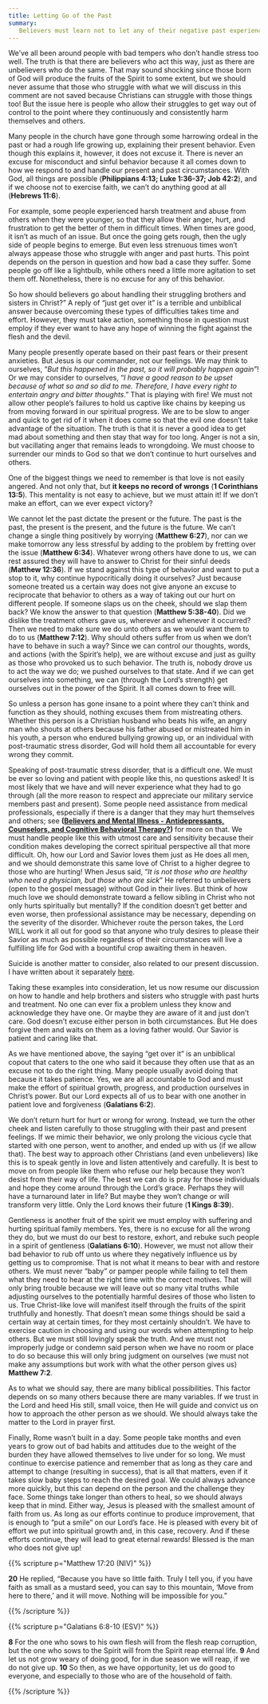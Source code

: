 ```yaml
---
title: Letting Go of the Past 
summary: 
   Believers must learn not to let any of their negative past experiences sour their present and future relationship with God and others. That is what this topic is about. 
---
```


We’ve all been around people with bad tempers who don’t handle stress too well. The truth is that there are believers who act this way, just as there are unbelievers who do the same. That may sound shocking since those born of God will produce the fruits of the Spirit to some extent, but we should never assume that those who struggle with what we will discuss in this comment are not saved because Christians can struggle with those things too! But the issue here is people who allow their struggles to get way out of control to the point where they continuously and consistently harm themselves and others. 

Many people in the church have gone through some harrowing ordeal in the past or had a rough life growing up, explaining their present behavior. Even though this explains it, however, it does not excuse it. There is never an excuse for misconduct and sinful behavior because it all comes down to how we respond to and handle our present and past circumstances. With God, all things are possible (**Philippians 4:13; Luke 1:36-37; Job 42:2**), and if we choose not to exercise faith, we can’t do anything good at all (**Hebrews 11:6**). 

For example, some people experienced harsh treatment and abuse from others when they were younger, so that they allow their anger, hurt, and frustration to get the better of them in difficult times. When times are good, it isn’t as much of an issue. But once the going gets rough, then the ugly side of people begins to emerge. But even less strenuous times won’t always appease those who struggle with anger and past hurts. This point depends on the person in question and how bad a case they suffer. Some people go off like a lightbulb, while others need a little more agitation to set them off. Nonetheless, there is no excuse for any of this behavior. 

So how should believers go about handling their struggling brothers and sisters in Christ?” A reply of “just get over it” is a terrible and unbiblical answer because overcoming these types of difficulties takes time and effort. However, they must take action, something those in question must employ if they ever want to have any hope of winning the fight against the flesh and the devil. 

Many people presently operate based on their past fears or their present anxieties. But Jesus is our commander, not our feelings. We may think to ourselves, “*But this happened in the past, so it will probably happen again*”! Or we may consider to ourselves, “*I have a good reason to be upset because of what so and so did to me. Therefore, I have every right to entertain angry and bitter thoughts*.” That is playing with fire! We must not allow other people’s failures to hold us captive like chains by keeping us from moving forward in our spiritual progress. We are to be slow to anger and quick to get rid of it when it does come so that the evil one doesn’t take advantage of the situation. The truth is that it is never a good idea to get mad about something and then stay that way for too long. Anger is not a sin, but vacillating anger that remains leads to wrongdoing. We must choose to surrender our minds to God so that we don’t continue to hurt ourselves and others. 

One of the biggest things we need to remember is that love is not easily angered. And not only that, but **it keeps no record of wrongs** (**1 Corinthians 13:5**). This mentality is not easy to achieve, but we must attain it! If we don’t make an effort, can we ever expect victory? 

We cannot let the past dictate the present or the future. The past is the past, the present is the present, and the future is the future. We can’t change a single thing positively by worrying (**Matthew 6:27**), nor can we make tomorrow any less stressful by adding to the problem by fretting over the issue (**Matthew 6:34**). Whatever wrong others have done to us, we can rest assured they will have to answer to Christ for their sinful deeds (**Matthew 12:36**). If we stand against this type of behavior and want to put a stop to it, why continue hypocritically doing it ourselves? Just because someone treated us a certain way does not give anyone an excuse to reciprocate that behavior to others as a way of taking out our hurt on different people. If someone slaps us on the cheek, should we slap them back? We know the answer to that question (**Matthew 5:38-40**). Did we dislike the treatment others gave us, wherever and whenever it occurred? Then we need to make sure we do unto others as we would want them to do to us (**Matthew 7:12**). Why should others suffer from us when we don’t have to behave in such a way? Since we can control our thoughts, words, and actions (with the Spirit’s help), we are without excuse and just as guilty as those who provoked us to such behavior. The truth is, nobody drove us to act the way we do; we pushed ourselves to that state. And if we can get ourselves into something, we can (through the Lord’s strength) get ourselves out in the power of the Spirit. It all comes down to free will. 

So unless a person has gone insane to a point where they can’t think and function as they should, nothing excuses them from mistreating others. Whether this person is a Christian husband who beats his wife, an angry man who shouts at others because his father abused or mistreated him in his youth, a person who endured bullying growing up, or an individual with post-traumatic stress disorder, God will hold them all accountable for every wrong they commit. 

Speaking of post-traumatic stress disorder, that is a difficult one. We must be ever so loving and patient with people like this, no questions asked! It is most likely that we have and will never experience what they had to go through (all the more reason to respect and appreciate our military service members past and present). Some people need assistance from medical professionals, especially if there is a danger that they may hurt themselves and others; see **([Believers and Mental Illness - Antidepressants, Counselors, and Cognitive Behavioral Therapy?](/large-topical/christian-liberty/#f-believers-and-mental-illness---antidepressants-counselors-and-cognitive-behavioral-therapy))** for more on that. We must handle people like this with utmost care and sensitivity because their condition makes developing the correct spiritual perspective all that more difficult. Oh, how our Lord and Savior loves them just as He does all men, and we should demonstrate this same love of Christ to a higher degree to those who are hurting! When Jesus said, “*It is not those who are healthy who need a physician, but those who are sick*” He referred to unbelievers (open to the gospel message) without God in their lives. But think of how much love we should demonstrate toward a fellow sibling in Christ who not only hurts spiritually but mentally? If the condition doesn’t get better and even worse, then professional assistance may be necessary, depending on the severity of the disorder. Whichever route the person takes, the Lord WILL work it all out for good so that anyone who truly desires to please their Savior as much as possible regardless of their circumstances will live a fulfilling life for God with a bountiful crop awaiting them in heaven.

Suicide is another matter to consider, also related to our present discussion. I have written about it separately [here](small-topical/christians-and-suicide).

Taking these examples into consideration, let us now resume our discussion on how to handle and help brothers and sisters who struggle with past hurts and treatment. No one can ever fix a problem unless they know and acknowledge they have one. Or maybe they are aware of it and just don’t care. God doesn’t excuse either person in both circumstances. But He does forgive them and waits on them as a loving father would. Our Savior is patient and caring like that. 

As we have mentioned above, the saying “get over it” is an unbiblical copout that caters to the one who said it because they often use that as an excuse not to do the right thing. Many people usually avoid doing that because it takes patience. Yes, we are all accountable to God and must make the effort of spiritual growth, progress, and production ourselves in Christ’s power. But our Lord expects all of us to bear with one another in patient love and forgiveness (**Galatians 6:2**). 

We don’t return hurt for hurt or wrong for wrong. Instead, we turn the other cheek and listen carefully to those struggling with their past and present feelings. If we mimic their behavior, we only prolong the vicious cycle that started with one person, went to another, and ended up with us (if we allow that). The best way to approach other Christians (and even unbelievers) like this is to speak gently in love and listen attentively and carefully. It is best to move on from people like them who refuse our help because they won’t desist from their way of life. The best we can do is pray for those individuals and hope they come around through the Lord’s grace. Perhaps they will have a turnaround later in life? But maybe they won’t change or will transform very little. Only the Lord knows their future (**1 Kings 8:39**). 

Gentleness is another fruit of the spirit we must employ with suffering and hurting spiritual family members. Yes, there is no excuse for all the wrong they do, but we must do our best to restore, exhort, and rebuke such people in a spirit of gentleness (**Galatians 6:10**). However, we must not allow their bad behavior to rub off unto us where they negatively influence us by getting us to compromise. That is not what it means to bear with and restore others. We must never “baby” or pamper people while failing to tell them what they need to hear at the right time with the correct motives. That will only bring trouble because we will leave out so many vital truths while adjusting ourselves to the potentially harmful desires of those who listen to us. True Christ-like love will manifest itself through the fruits of the spirit truthfully and honestly. That doesn’t mean some things should be said a certain way at certain times, for they most certainly shouldn’t. We have to exercise caution in choosing and using our words when attempting to help others. But we must still lovingly speak the truth. And we must not improperly judge or condemn said person when we have no room or place to do so because this will only bring judgment on ourselves (we must not make any assumptions but work with what the other person gives us) **Matthew 7:2**.

As to what we should say, there are many biblical possibilities. This factor depends on so many others because there are many variables. If we trust in the Lord and heed His still, small voice, then He will guide and convict us on how to approach the other person as we should. We should always take the matter to the Lord in prayer first. 

Finally, Rome wasn’t built in a day. Some people take months and even years to grow out of bad habits and attitudes due to the weight of the burden they have allowed themselves to live under for so long. We must continue to exercise patience and remember that as long as they care and attempt to change (resulting in success), that is all that matters, even if it takes slow baby steps to reach the desired goal. We could always advance more quickly, but this can depend on the person and the challenge they face. Some things take longer than others to heal, so we should always keep that in mind. Either way, Jesus is pleased with the smallest amount of faith from us. As long as our efforts continue to produce improvement, that is enough to “put a smile” on our Lord’s face. He is pleased with every bit of effort we put into spiritual growth and, in this case, recovery. And if these efforts continue, they will lead to great eternal rewards! Blessed is the man who does not give up! 

{{% scripture p="Matthew 17:20 (NIV)" %}} 

**20** He replied, “Because you have so little faith. Truly I tell you, if you have faith as small as a mustard seed, you can say to this mountain, ‘Move from here to there,’ and it will move. Nothing will be impossible for you.”                                         

{{% /scripture %}} 

{{% scripture p="Galatians 6:8-10 (ESV)" %}} 

**8** For the one who sows to his own flesh will from the flesh reap corruption, but the one who sows to the Spirit will from the Spirit reap eternal life. **9** And let us not grow weary of doing good, for in due season we will reap, if we do not give up. **10** So then, as we have opportunity, let us do good to everyone, and especially to those who are of the household of faith.                                                             

{{% /scripture %}}
